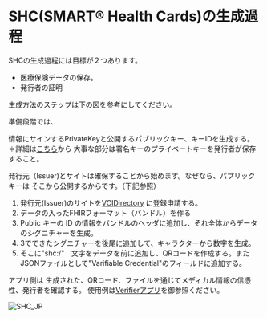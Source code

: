 # SHC(SMART® Health Cards)の生成過程

SHCの生成過程には目標が２つあります。
- 医療保険データの保存。
- 発行者の証明


生成方法のステップは下の図を参考にしてください。

準備段階では、

情報にサインするPrivateKeyと公開するパブリックキー、キーIDを生成する。
  ＊詳細は[こちら](https://github.com/smart-on-fhir/health-cards/blob/main/generate-examples/generate-cert-chain.sh)から
  大事な部分は署名キーのプライベートキーを発行者が保存すること。

発行元（Issuer)とサイトは確保することから始めます。なぜなら、パプリックキーは
そこから公開するからです。（下記参照）

1. 発行元(Issuer)のサイトを[VCIDirectory](https://vci.org/issuers) に登録申請する。
2. データの入ったFHIRフォーマット（バンドル）を作る
3. Public キーの ID の情報をバンドルのヘッダに追加し、それ全体からデータのシグニチャーを生成。
4. 3でできたシグニチャーを後尾に追加して、キャラクターから数字を生成。
5. そこに"shc:/"　文字をデータを前に追加し、QRコードを作成する。またJSONファイルとして"Varifiable
   Credential"のフィールドに追加する。

アプリ側は
生成された、QRコード、ファイルを通じてメディカル情報の信憑性、発行者を確認する。
  使用例は[Verifierアプリ](https://www.thecommonsproject.org/smart-health-card-verifier)を御参照ください。


![SHC_JP](https://user-images.githubusercontent.com/2448586/191780953-6958b29a-d90f-4447-ba26-83575c393d59.png)
